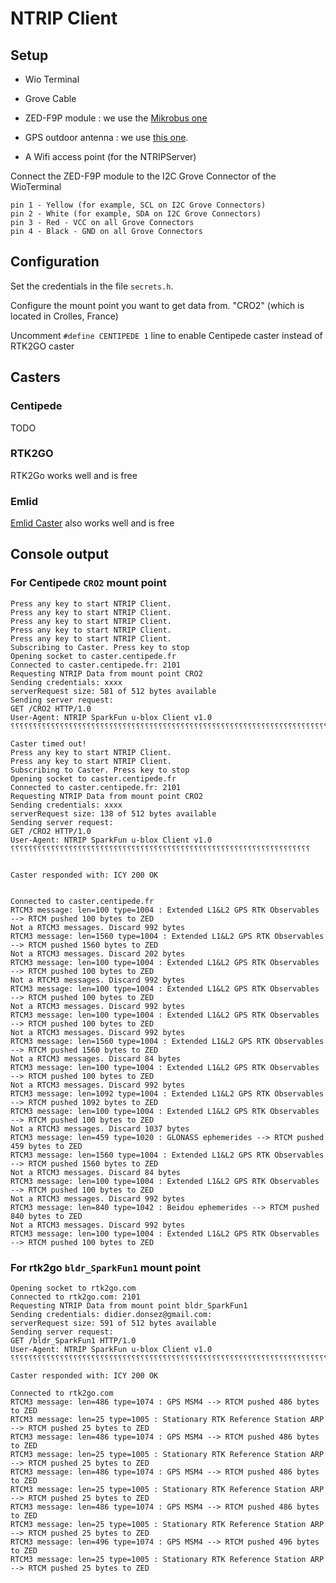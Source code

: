 # NTRIP Client

## Setup

* Wio Terminal
* Grove Cable
* ZED-F9P module : we use the [Mikrobus one](https://www.digikey.fr/fr/products/detail/mikroelektronika/MIKROE-4456/13662957)
* GPS outdoor antenna : we use [this one](https://www.digikey.fr/fr/products/detail/u-blox/ANN-MB-00-00/9817928).

* A Wifi access point (for the NTRIPServer)

Connect the ZED-F9P module to the I2C Grove Connector of the WioTerminal

    pin 1 - Yellow (for example, SCL on I2C Grove Connectors)
    pin 2 - White (for example, SDA on I2C Grove Connectors)
    pin 3 - Red - VCC on all Grove Connectors
    pin 4 - Black - GND on all Grove Connectors

## Configuration

Set the credentials in the file `secrets.h`.

Configure the mount point you want to get data from.  "CRO2" (which is located in Crolles, France)

Uncomment `#define CENTIPEDE 1` line to enable Centipede caster instead of RTK2GO caster

## Casters

### Centipede

TODO

### RTK2GO

RTK2Go works well and is free

### Emlid

[Emlid Caster](https://emlid.com/ntrip-caster/) also works well and is free 

## Console output

### For Centipede `CRO2` mount point 

```console
Press any key to start NTRIP Client.
Press any key to start NTRIP Client.
Press any key to start NTRIP Client.
Press any key to start NTRIP Client.
Press any key to start NTRIP Client.
Subscribing to Caster. Press key to stop
Opening socket to caster.centipede.fr
Connected to caster.centipede.fr: 2101
Requesting NTRIP Data from mount point CRO2
Sending credentials: xxxx
serverRequest size: 581 of 512 bytes available
Sending server request:
GET /CRO2 HTTP/1.0
User-Agent: NTRIP SparkFun u-blox Client v1.0
⸮⸮⸮⸮⸮⸮⸮⸮⸮⸮⸮⸮⸮⸮⸮⸮⸮⸮⸮⸮⸮⸮⸮⸮⸮⸮⸮⸮⸮⸮⸮⸮⸮⸮⸮⸮⸮⸮⸮⸮⸮⸮⸮⸮⸮⸮⸮⸮⸮⸮⸮⸮⸮⸮⸮⸮⸮⸮⸮⸮⸮⸮⸮⸮⸮⸮⸮⸮⸮⸮⸮⸮⸮⸮⸮⸮⸮⸮⸮⸮⸮⸮⸮⸮⸮⸮⸮⸮⸮⸮⸮⸮⸮⸮⸮⸮⸮⸮⸮⸮⸮⸮⸮⸮⸮⸮⸮⸮⸮⸮⸮⸮⸮⸮⸮⸮⸮⸮⸮⸮⸮⸮⸮⸮⸮⸮⸮⸮⸮⸮⸮⸮⸮⸮⸮⸮⸮⸮⸮⸮⸮⸮⸮⸮⸮⸮⸮⸮⸮⸮⸮⸮⸮⸮⸮⸮⸮⸮⸮⸮⸮⸮⸮⸮⸮⸮⸮⸮⸮⸮⸮⸮⸮⸮⸮⸮⸮⸮⸮⸮⸮⸮⸮⸮⸮⸮⸮⸮⸮⸮⸮⸮⸮⸮⸮⸮⸮⸮⸮⸮⸮⸮⸮⸮⸮⸮⸮⸮⸮⸮⸮⸮⸮⸮⸮⸮⸮⸮⸮⸮⸮⸮⸮⸮⸮⸮⸮⸮⸮⸮⸮⸮⸮⸮⸮⸮⸮⸮⸮⸮⸮⸮⸮⸮⸮⸮⸮⸮⸮⸮⸮⸮⸮⸮⸮⸮⸮⸮⸮⸮⸮⸮⸮⸮⸮⸮⸮⸮⸮⸮⸮⸮⸮⸮⸮⸮⸮⸮⸮⸮⸮⸮⸮⸮⸮⸮⸮⸮⸮⸮⸮⸮⸮⸮⸮⸮⸮⸮⸮⸮⸮⸮⸮⸮⸮⸮⸮⸮⸮⸮⸮⸮⸮⸮⸮⸮⸮⸮⸮⸮⸮⸮⸮⸮⸮⸮⸮⸮⸮⸮⸮⸮⸮⸮⸮⸮⸮⸮⸮⸮⸮⸮⸮⸮⸮⸮⸮⸮⸮⸮⸮⸮⸮⸮⸮⸮⸮⸮⸮⸮⸮⸮⸮⸮⸮⸮⸮⸮⸮⸮⸮⸮⸮⸮⸮⸮⸮⸮⸮⸮⸮⸮⸮⸮⸮⸮⸮⸮⸮⸮⸮⸮⸮⸮⸮⸮⸮⸮⸮⸮⸮⸮⸮⸮⸮⸮⸮⸮⸮⸮⸮⸮⸮⸮⸮⸮⸮⸮⸮⸮⸮⸮⸮⸮⸮⸮⸮⸮⸮⸮⸮⸮⸮⸮⸮⸮⸮⸮⸮⸮⸮⸮⸮⸮⸮⸮⸮⸮⸮⸮⸮⸮⸮⸮⸮⸮⸮⸮⸮⸮⸮⸮⸮⸮⸮⸮⸮⸮⸮⸮⸮⸮⸮⸮⸮⸮⸮⸮⸮⸮⸮⸮⸮⸮⸮⸮⸮⸮⸮⸮⸮⸮⸮⸮⸮⸮⸮⸮⸮⸮⸮⸮⸮⸮⸮⸮⸮⸮⸮⸮⸮⸮

Caster timed out!
Press any key to start NTRIP Client.
Press any key to start NTRIP Client.
Subscribing to Caster. Press key to stop
Opening socket to caster.centipede.fr
Connected to caster.centipede.fr: 2101
Requesting NTRIP Data from mount point CRO2
Sending credentials: xxxx
serverRequest size: 138 of 512 bytes available
Sending server request:
GET /CRO2 HTTP/1.0
User-Agent: NTRIP SparkFun u-blox Client v1.0
⸮⸮⸮⸮⸮⸮⸮⸮⸮⸮⸮⸮⸮⸮⸮⸮⸮⸮⸮⸮⸮⸮⸮⸮⸮⸮⸮⸮⸮⸮⸮⸮⸮⸮⸮⸮⸮⸮⸮⸮⸮⸮⸮⸮⸮⸮⸮⸮⸮⸮⸮⸮⸮⸮⸮⸮⸮⸮⸮⸮⸮⸮⸮⸮⸮⸮⸮


Caster responded with: ICY 200 OK


Connected to caster.centipede.fr
RTCM3 message: len=100 type=1004 : Extended L1&L2 GPS RTK Observables --> RTCM pushed 100 bytes to ZED
Not a RTCM3 messages. Discard 992 bytes
RTCM3 message: len=1560 type=1004 : Extended L1&L2 GPS RTK Observables --> RTCM pushed 1560 bytes to ZED
Not a RTCM3 messages. Discard 202 bytes
RTCM3 message: len=100 type=1004 : Extended L1&L2 GPS RTK Observables --> RTCM pushed 100 bytes to ZED
Not a RTCM3 messages. Discard 992 bytes
RTCM3 message: len=100 type=1004 : Extended L1&L2 GPS RTK Observables --> RTCM pushed 100 bytes to ZED
Not a RTCM3 messages. Discard 992 bytes
RTCM3 message: len=100 type=1004 : Extended L1&L2 GPS RTK Observables --> RTCM pushed 100 bytes to ZED
Not a RTCM3 messages. Discard 992 bytes
RTCM3 message: len=1560 type=1004 : Extended L1&L2 GPS RTK Observables --> RTCM pushed 1560 bytes to ZED
Not a RTCM3 messages. Discard 84 bytes
RTCM3 message: len=100 type=1004 : Extended L1&L2 GPS RTK Observables --> RTCM pushed 100 bytes to ZED
Not a RTCM3 messages. Discard 992 bytes
RTCM3 message: len=1092 type=1004 : Extended L1&L2 GPS RTK Observables --> RTCM pushed 1092 bytes to ZED
RTCM3 message: len=100 type=1004 : Extended L1&L2 GPS RTK Observables --> RTCM pushed 100 bytes to ZED
Not a RTCM3 messages. Discard 1037 bytes
RTCM3 message: len=459 type=1020 : GLONASS ephemerides --> RTCM pushed 459 bytes to ZED
RTCM3 message: len=1560 type=1004 : Extended L1&L2 GPS RTK Observables --> RTCM pushed 1560 bytes to ZED
Not a RTCM3 messages. Discard 84 bytes
RTCM3 message: len=100 type=1004 : Extended L1&L2 GPS RTK Observables --> RTCM pushed 100 bytes to ZED
Not a RTCM3 messages. Discard 992 bytes
RTCM3 message: len=840 type=1042 : Beidou ephemerides --> RTCM pushed 840 bytes to ZED
Not a RTCM3 messages. Discard 992 bytes
RTCM3 message: len=100 type=1004 : Extended L1&L2 GPS RTK Observables --> RTCM pushed 100 bytes to ZED
```

### For rtk2go `bldr_SparkFun1` mount point 

```console
Opening socket to rtk2go.com
Connected to rtk2go.com: 2101
Requesting NTRIP Data from mount point bldr_SparkFun1
Sending credentials: didier.donsez@gmail.com:
serverRequest size: 591 of 512 bytes available
Sending server request:
GET /bldr_SparkFun1 HTTP/1.0
User-Agent: NTRIP SparkFun u-blox Client v1.0
⸮⸮⸮⸮⸮⸮⸮⸮⸮⸮⸮⸮⸮⸮⸮⸮⸮⸮⸮⸮⸮⸮⸮⸮⸮⸮⸮⸮⸮⸮⸮⸮⸮⸮⸮⸮⸮⸮⸮⸮⸮⸮⸮⸮⸮⸮⸮⸮⸮⸮⸮⸮⸮⸮⸮⸮⸮⸮⸮⸮⸮⸮⸮⸮⸮⸮⸮⸮⸮⸮⸮⸮⸮⸮⸮⸮⸮⸮⸮⸮⸮⸮⸮⸮⸮⸮⸮⸮⸮⸮⸮⸮⸮⸮⸮⸮⸮⸮⸮⸮⸮⸮⸮⸮⸮⸮⸮⸮⸮⸮⸮⸮⸮⸮⸮⸮⸮⸮⸮⸮⸮⸮⸮⸮⸮⸮⸮⸮⸮⸮⸮⸮⸮⸮⸮⸮⸮⸮⸮⸮⸮⸮⸮⸮⸮⸮⸮⸮⸮⸮⸮⸮⸮⸮⸮⸮⸮⸮⸮⸮⸮⸮⸮⸮⸮⸮⸮⸮⸮⸮⸮⸮⸮⸮⸮⸮⸮⸮⸮⸮⸮⸮⸮⸮⸮⸮⸮⸮⸮⸮⸮⸮⸮⸮⸮⸮⸮⸮⸮⸮⸮⸮⸮⸮⸮⸮⸮⸮⸮⸮⸮⸮⸮⸮⸮⸮⸮⸮⸮⸮⸮⸮⸮⸮⸮⸮⸮⸮⸮⸮⸮⸮⸮⸮⸮⸮⸮⸮⸮⸮⸮⸮⸮⸮⸮⸮⸮⸮⸮⸮⸮⸮⸮⸮⸮⸮⸮⸮⸮⸮⸮⸮⸮⸮⸮⸮⸮⸮⸮⸮⸮⸮⸮⸮⸮⸮⸮⸮⸮⸮⸮⸮⸮⸮⸮⸮⸮⸮⸮⸮⸮⸮⸮⸮⸮⸮⸮⸮⸮⸮⸮⸮⸮⸮⸮⸮⸮⸮⸮⸮⸮⸮⸮⸮⸮⸮⸮⸮⸮⸮⸮⸮⸮⸮⸮⸮⸮⸮⸮⸮⸮⸮⸮⸮⸮⸮⸮⸮⸮⸮⸮⸮⸮⸮⸮⸮⸮⸮⸮⸮⸮⸮⸮⸮⸮⸮⸮⸮⸮⸮⸮⸮⸮⸮⸮⸮⸮⸮⸮⸮⸮⸮⸮⸮⸮⸮⸮⸮⸮⸮⸮⸮⸮⸮⸮⸮⸮⸮⸮⸮⸮⸮⸮⸮⸮⸮⸮⸮⸮⸮⸮⸮⸮⸮⸮⸮⸮⸮⸮⸮⸮⸮⸮⸮⸮⸮⸮⸮⸮⸮⸮⸮⸮⸮⸮⸮⸮⸮⸮⸮⸮⸮⸮⸮⸮⸮⸮⸮⸮⸮⸮⸮⸮⸮⸮⸮⸮⸮⸮⸮⸮⸮⸮⸮⸮⸮⸮⸮⸮⸮⸮⸮⸮⸮⸮⸮⸮⸮⸮⸮⸮⸮⸮⸮⸮⸮⸮⸮⸮⸮⸮⸮⸮⸮⸮⸮⸮⸮⸮⸮⸮⸮⸮⸮⸮⸮⸮⸮⸮⸮⸮⸮⸮⸮⸮⸮⸮⸮⸮⸮⸮⸮

Caster responded with: ICY 200 OK

Connected to rtk2go.com
RTCM3 message: len=486 type=1074 : GPS MSM4 --> RTCM pushed 486 bytes to ZED
RTCM3 message: len=25 type=1005 : Stationary RTK Reference Station ARP --> RTCM pushed 25 bytes to ZED
RTCM3 message: len=486 type=1074 : GPS MSM4 --> RTCM pushed 486 bytes to ZED
RTCM3 message: len=25 type=1005 : Stationary RTK Reference Station ARP --> RTCM pushed 25 bytes to ZED
RTCM3 message: len=486 type=1074 : GPS MSM4 --> RTCM pushed 486 bytes to ZED
RTCM3 message: len=25 type=1005 : Stationary RTK Reference Station ARP --> RTCM pushed 25 bytes to ZED
RTCM3 message: len=486 type=1074 : GPS MSM4 --> RTCM pushed 486 bytes to ZED
RTCM3 message: len=25 type=1005 : Stationary RTK Reference Station ARP --> RTCM pushed 25 bytes to ZED
RTCM3 message: len=496 type=1074 : GPS MSM4 --> RTCM pushed 496 bytes to ZED
RTCM3 message: len=25 type=1005 : Stationary RTK Reference Station ARP --> RTCM pushed 25 bytes to ZED
```

